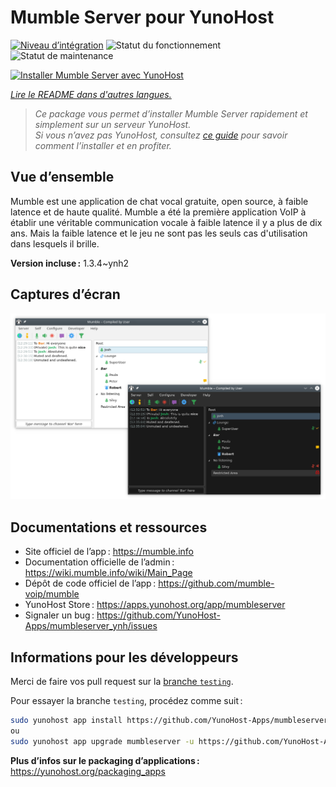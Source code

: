 <!--
Nota bene : ce README est automatiquement généré par <https://github.com/YunoHost/apps/tree/master/tools/readme_generator>
Il NE doit PAS être modifié à la main.
-->

# Mumble Server pour YunoHost

[![Niveau d’intégration](https://dash.yunohost.org/integration/mumbleserver.svg)](https://ci-apps.yunohost.org/ci/apps/mumbleserver/) ![Statut du fonctionnement](https://ci-apps.yunohost.org/ci/badges/mumbleserver.status.svg) ![Statut de maintenance](https://ci-apps.yunohost.org/ci/badges/mumbleserver.maintain.svg)

[![Installer Mumble Server avec YunoHost](https://install-app.yunohost.org/install-with-yunohost.svg)](https://install-app.yunohost.org/?app=mumbleserver)

*[Lire le README dans d'autres langues.](./ALL_README.md)*

> *Ce package vous permet d’installer Mumble Server rapidement et simplement sur un serveur YunoHost.*  
> *Si vous n’avez pas YunoHost, consultez [ce guide](https://yunohost.org/install) pour savoir comment l’installer et en profiter.*

## Vue d’ensemble

Mumble est une application de chat vocal gratuite, open source, à faible latence et de haute qualité. Mumble a été la première application VoIP à établir une véritable communication vocale à faible latence il y a plus de dix ans. Mais la faible latence et le jeu ne sont pas les seuls cas d'utilisation dans lesquels il brille.

**Version incluse :** 1.3.4~ynh2

## Captures d’écran

![Capture d’écran de Mumble Server](./doc/screenshots/Mumble.png)

## Documentations et ressources

- Site officiel de l’app : <https://mumble.info>
- Documentation officielle de l’admin : <https://wiki.mumble.info/wiki/Main_Page>
- Dépôt de code officiel de l’app : <https://github.com/mumble-voip/mumble>
- YunoHost Store : <https://apps.yunohost.org/app/mumbleserver>
- Signaler un bug : <https://github.com/YunoHost-Apps/mumbleserver_ynh/issues>

## Informations pour les développeurs

Merci de faire vos pull request sur la [branche `testing`](https://github.com/YunoHost-Apps/mumbleserver_ynh/tree/testing).

Pour essayer la branche `testing`, procédez comme suit :

```bash
sudo yunohost app install https://github.com/YunoHost-Apps/mumbleserver_ynh/tree/testing --debug
ou
sudo yunohost app upgrade mumbleserver -u https://github.com/YunoHost-Apps/mumbleserver_ynh/tree/testing --debug
```

**Plus d’infos sur le packaging d’applications :** <https://yunohost.org/packaging_apps>
